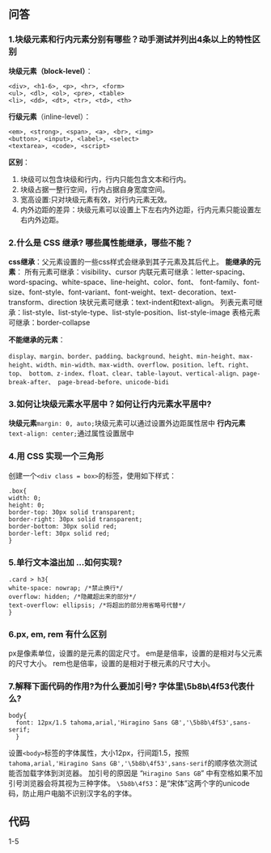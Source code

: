 ## 问答
### 1.块级元素和行内元素分别有哪些？动手测试并列出4条以上的特性区别
**块级元素（block-level）**：
```
<div>, <h1-6>, <p>, <hr>, <form>
<ul>, <dl>, <ol>, <pre>, <table>
<li>, <dd>, <dt>, <tr>, <td>, <th>
```
**行级元素**（inline-level）：

```
<em>, <strong>, <span>, <a>, <br>, <img>
<button>, <input>, <label>, <select>
<textarea>, <code>, <script>
```

**区别**：

1. 块级可以包含块级和行内，行内只能包含文本和行内。
2. 块级占据一整行空间，行内占据自身宽度空间。
3. 宽高设置:只对块级元素有效，对行内元素无效。
4. 内外边距的差异：块级元素可以设置上下左右内外边距，行内元素只能设置左右内外边距。

### 2.什么是 CSS 继承? 哪些属性能继承，哪些不能？

**css继承**：父元素设置的一些css样式会继承到其子元素及其后代上。
**能继承的元素**：
所有元素可继承：visibility、cursor
内联元素可继承：letter-spacing、word-spacing、white-space、line-height、color、font、 font-family、font-size、font-style、font-variant、font-weight、text- decoration、text-transform、direction
块状元素可继承：text-indent和text-align。
列表元素可继承：list-style、list-style-type、list-style-position、list-style-image
表格元素可继承：border-collapse

**不能继承的元素**：

```
display、margin、border、padding、background、height、min-height、max- height、width、min-width、max-width、overflow、position、left、right、top、 bottom、z-index、float、clear、table-layout、vertical-align、page-break-after、 page-bread-before、unicode-bidi
```

### 3.如何让块级元素水平居中？如何让行内元素水平居中?

**块级元素**`margin: 0, auto;`块级元素可以通过设置外边距属性居中
**行内元素**`text-align: center;`通过属性设置居中

### 4.用 CSS 实现一个三角形

创建一个`<div class = box>`的标签，使用如下样式：
```
.box{
width: 0;
height: 0;
border-top: 30px solid transparent;
border-right: 30px solid transparent;
border-bottom: 30px solid red;
border-left: 30px solid red;
}
```

### 5.单行文本溢出加 ...如何实现?

```
.card > h3{
white-space: nowrap; /*禁止换行*/
overflow: hidden; /*隐藏超出来的部分*/
text-overflow: ellipsis; /*将超出的部分用省略号代替*/
}
```

### 6.px, em, rem 有什么区别

px是像素单位，设置的是元素的固定尺寸。
em是是倍率，设置的是相对与父元素的尺寸大小。
rem也是倍率，设置的是相对于根元素的尺寸大小。

### 7.解释下面代码的作用?为什么要加引号? 字体里\5b8b\4f53代表什么?
```
body{
  font: 12px/1.5 tahoma,arial,'Hiragino Sans GB','\5b8b\4f53',sans-serif;
  }
```
设置`<body>`标签的字体属性，大小12px，行间距1.5，按照`tahoma,arial,'Hiragino Sans GB','\5b8b\4f53',sans-serif`的顺序依次测试能否加载字体到浏览器。
加引号的原因是 “`Hiragino Sans GB`” 中有空格如果不加引号浏览器会将其视为三种字体。
`\5b8b\4f53`：是“宋体”这两个字的unicode码，防止用户电脑不识别汉字名的字体。

## 代码
1-5

